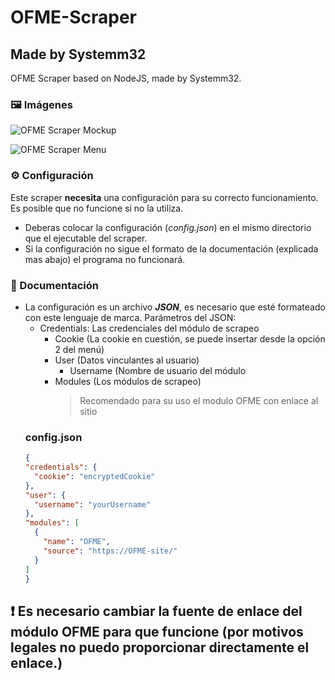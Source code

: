 # OFME-Scraper
## Made by Systemm32
OFME Scraper based on NodeJS, made by Systemm32.
### 🖼 Imágenes
![OFME Scraper Mockup](https://github.com/user-attachments/assets/c47c8fa6-45ba-4f5e-aae8-a275d17c7326)

![OFME Scraper Menu](https://github.com/user-attachments/assets/724f1955-ea4f-4c5a-9d29-c72afe9ec8b1)


### ⚙ Configuración
Este scraper **necesita** una configuración para su correcto funcionamiento.
Es posible que no funcione si no la utiliza.
- Deberas colocar la configuración (_config.json_) en el mismo directorio que el ejecutable del scraper.
- Si la configuración no sigue el formato de la documentación (explicada mas abajo) el programa no funcionará.
### 📃 Documentación
- La configuración es un archivo **_JSON_**, es necesario que esté formateado con este lenguaje de marca.
    Parámetros del JSON:
  - Credentials: Las credenciales del módulo de scrapeo
      - Cookie (La cookie en cuestión, se puede insertar desde la opción 2 del menú)
      - User (Datos vinculantes al usuario)
          - Username (Nombre de usuario del módulo
      - Modules (Los módulos de scrapeo)
        > Recomendado para su uso el modulo OFME con enlace al sitio
  ### config.json
  ```json
  {
  "credentials": {
    "cookie": "encryptedCookie"
  },
  "user": {
    "username": "yourUsername"
  },
  "modules": [
    {
      "name": "OFME",
      "source": "https://OFME-site/"
    }
  ]
  }
## ❗ **Es necesario cambiar la fuente de enlace del módulo OFME para que funcione** (por motivos legales no puedo proporcionar directamente el enlace.)
